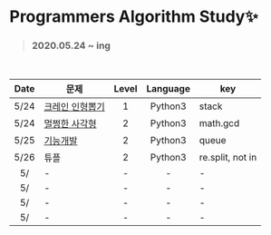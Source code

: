 # Programmers Algorithm Study✨
> ### 2020.05.24 ~ ing

<br/>

Date | <center>문제 | <center>Level | <center>Language | <center>key
:---------:|:----------|:---------:|:---------:|:------------
 5/24 | [크레인 인형뽑기](https://github.com/inddoni/AlgorithmStudy/blob/master/2020-01-Algorithm/%ED%81%AC%EB%A0%88%EC%9D%B8%EC%9D%B8%ED%98%95%EB%BD%91%EA%B8%B0.py) | 1 | Python3 | stack
 5/24 | [멀쩡한 사각형](https://github.com/inddoni/AlgorithmStudy/blob/master/2020-01-Algorithm/%EB%A9%80%EC%A9%A1%ED%95%9C%EC%82%AC%EA%B0%81%ED%98%95.py) | 2 | Python3 | math.gcd
 5/25 | [기능개발](https://github.com/inddoni/AlgorithmStudy/blob/master/2020-01-Algorithm/%EA%B8%B0%EB%8A%A5%EA%B0%9C%EB%B0%9C.py) | 2 | Python3 | queue
 5/26 | 튜플  | 2 | Python3 | re.split, not in
 5/ | -  | - | - | -
 5/ | -  | - | - | -
 5/ | -  | - | - | -
 5/ | -  | - | - | -

